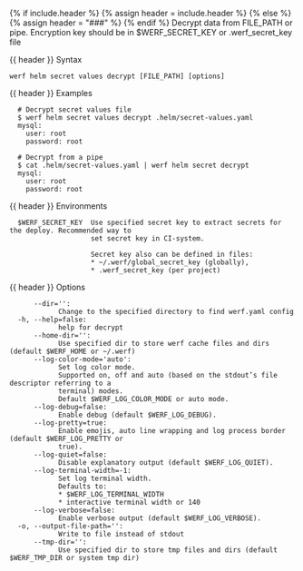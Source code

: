 {% if include.header %}
{% assign header = include.header %}
{% else %}
{% assign header = "###" %}
{% endif %}
Decrypt data from FILE_PATH or pipe.
Encryption key should be in $WERF_SECRET_KEY or .werf_secret_key file

{{ header }} Syntax

```shell
werf helm secret values decrypt [FILE_PATH] [options]
```

{{ header }} Examples

```shell
  # Decrypt secret values file
  $ werf helm secret values decrypt .helm/secret-values.yaml
  mysql:
    user: root
    password: root

  # Decrypt from a pipe
  $ cat .helm/secret-values.yaml | werf helm secret decrypt
  mysql:
    user: root
    password: root
```

{{ header }} Environments

```shell
  $WERF_SECRET_KEY  Use specified secret key to extract secrets for the deploy. Recommended way to  
                    set secret key in CI-system. 
                    
                    Secret key also can be defined in files:
                    * ~/.werf/global_secret_key (globally),
                    * .werf_secret_key (per project)
```

{{ header }} Options

```shell
      --dir='':
            Change to the specified directory to find werf.yaml config
  -h, --help=false:
            help for decrypt
      --home-dir='':
            Use specified dir to store werf cache files and dirs (default $WERF_HOME or ~/.werf)
      --log-color-mode='auto':
            Set log color mode.
            Supported on, off and auto (based on the stdout’s file descriptor referring to a        
            terminal) modes.
            Default $WERF_LOG_COLOR_MODE or auto mode.
      --log-debug=false:
            Enable debug (default $WERF_LOG_DEBUG).
      --log-pretty=true:
            Enable emojis, auto line wrapping and log process border (default $WERF_LOG_PRETTY or   
            true).
      --log-quiet=false:
            Disable explanatory output (default $WERF_LOG_QUIET).
      --log-terminal-width=-1:
            Set log terminal width.
            Defaults to:
            * $WERF_LOG_TERMINAL_WIDTH
            * interactive terminal width or 140
      --log-verbose=false:
            Enable verbose output (default $WERF_LOG_VERBOSE).
  -o, --output-file-path='':
            Write to file instead of stdout
      --tmp-dir='':
            Use specified dir to store tmp files and dirs (default $WERF_TMP_DIR or system tmp dir)
```

